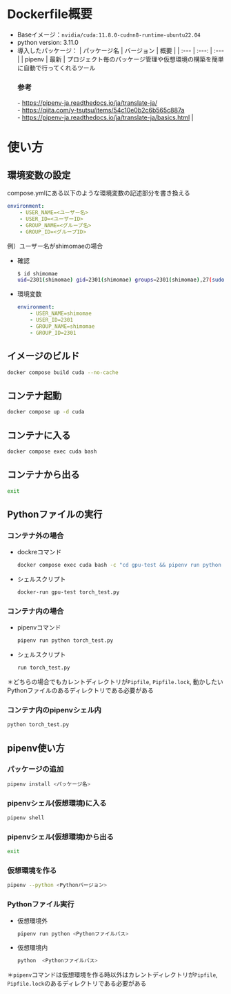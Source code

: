 # Dockerfile概要
- Baseイメージ：`nvidia/cuda:11.8.0-cudnn8-runtime-ubuntu22.04`
- python version: 3.11.0
- 導入したパッケージ：
    | パッケージ名 | バージョン | 概要 |
    | :--- | :---: | :--- |
    | pipenv | 最新 | プロジェクト毎のパッケージ管理や仮想環境の構築を簡単に自動で行ってくれるツール<br><h3>参考</h3>- https://pipenv-ja.readthedocs.io/ja/translate-ja/<br>- https://qiita.com/y-tsutsu/items/54c10e0b2c6b565c887a<br>- https://pipenv-ja.readthedocs.io/ja/translate-ja/basics.html |

# 使い方
## 環境変数の設定
compose.ymlにある以下のような環境変数の記述部分を書き換える
```yml
environment:
    - USER_NAME=<ユーザー名>
    - USER_ID=<ユーザーID>
    - GROUP_NAME=<グループ名>
    - GROUP_ID=<グループID>
```

例）ユーザー名がshimomaeの場合
- 確認
    ```sh
    $ id shimomae
    uid=2301(shimomae) gid=2301(shimomae) groups=2301(shimomae),27(sudo),998(docker)
    ```

- 環境変数
    ```yml
    environment:
        - USER_NAME=shimomae
        - USER_ID=2301
        - GROUP_NAME=shimomae
        - GROUP_ID=2301
    ```

## イメージのビルド
```sh
docker compose build cuda --no-cache
```

## コンテナ起動
```sh
docker compose up -d cuda
```

## コンテナに入る
```sh
docker compose exec cuda bash
```

## コンテナから出る
```sh
exit
```

## Pythonファイルの実行
### コンテナ外の場合
- dockreコマンド
    ```sh
    docker compose exec cuda bash -c "cd gpu-test && pipenv run python torch_test.py"
    ```
- シェルスクリプト
    ```sh
    docker-run gpu-test torch_test.py
    ```

### コンテナ内の場合
- pipenvコマンド
    ```sh
    pipenv run python torch_test.py
    ```

- シェルスクリプト
    ```sh
    run torch_test.py
    ```

＊どちらの場合でもカレントディレクトリが`Pipfile`, `Pipfile.lock`, 動かしたいPythonファイルのあるディレクトリである必要がある

### コンテナ内のpipenvシェル内
```sh
python torch_test.py
```

## pipenv使い方
### パッケージの追加
```sh
pipenv install <パッケージ名>
```

### pipenvシェル(仮想環境)に入る
```sh
pipenv shell
```
### pipenvシェル(仮想環境)から出る
```sh
exit
```

### 仮想環境を作る
```sh
pipenv --python <Pythonバージョン>
```

### Pythonファイル実行
- 仮想環境外
    ```sh
    pipenv run python <Pythonファイルパス>
    ```

- 仮想環境内
    ```sh
    python  <Pythonファイルパス>
    ```

＊`pipenv`コマンドは仮想環境を作る時以外はカレントディレクトリが`Pipfile`, `Pipfile.lock`のあるディレクトリである必要がある